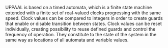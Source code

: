 UPPAAL is based on a timed automata, which is a finite state machine extended with a finite set of real-valued clocks progressing with the same speed. Clock values can be compared to integers in order to create guards that enable or disable transition between states. Clock values can be reset individually, creating possibility to reuse defined guards and control the frequency of operation. They constitute to the state of the system in the same way as locations of all automata and variable values.
